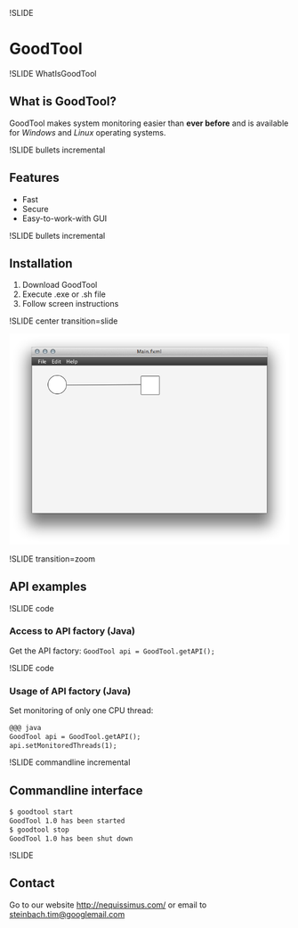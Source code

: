 !SLIDE

# GoodTool

!SLIDE WhatIsGoodTool

## What is GoodTool?

GoodTool makes system monitoring easier than **ever before** and is available for _Windows_ and _Linux_ operating systems.

!SLIDE bullets incremental

## Features

* Fast
* Secure
* Easy-to-work-with GUI

!SLIDE bullets incremental

## Installation

1. Download GoodTool
2. Execute .exe or .sh file
3. Follow screen instructions

!SLIDE center transition=slide

![GUI Screenshot](GoodToolGui.png "Screenshot")

!SLIDE transition=zoom

## API examples

!SLIDE code

### Access to API factory (Java)

Get the API factory: `GoodTool api = GoodTool.getAPI();`

!SLIDE code

### Usage of API factory (Java)

Set monitoring of only one CPU thread:

    @@@ java
    GoodTool api = GoodTool.getAPI();
    api.setMonitoredThreads(1);

!SLIDE commandline incremental

## Commandline interface

    $ goodtool start
    GoodTool 1.0 has been started
    $ goodtool stop
    GoodTool 1.0 has been shut down

!SLIDE

## Contact

Go to our website <http://nequissimus.com/> or email to <steinbach.tim@googlemail.com>

<script>
$(".WhatIsGoodTool").bind("showoff:show", function (event) {
  var flash = $(event.target).find("strong");
  flash.delay(500).fadeOut(1000).fadeIn(1000).fadeOut(1000).fadeIn(1000);
});
</script>
<link rel="stylesheet" type="text/css" media="screen" href="./sh.css">

